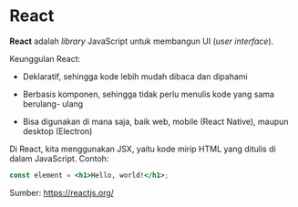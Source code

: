 # React

**React** adalah _library_ JavaScript untuk membangun UI (_user interface_).

Keunggulan React:

-  Deklaratif, sehingga kode lebih mudah dibaca dan dipahami

- Berbasis komponen, sehingga tidak perlu menulis kode yang sama berulang-
ulang

- Bisa digunakan di mana saja, baik web, mobile (React Native), maupun desktop
(Electron)

Di React, kita menggunakan JSX, yaitu kode mirip HTML yang ditulis di dalam
JavaScript.
Contoh:

```jsx
const element = <h1>Hello, world!</h1>;
```

Sumber: https://reactjs.org/